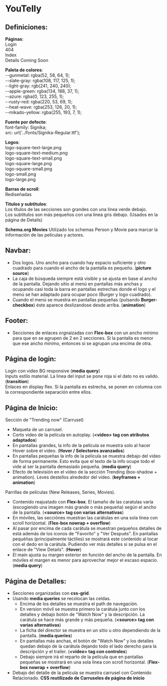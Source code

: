 # YouTelly

## Definiciones:  
  
  **Páginas**:  
    Login  
    404  
    Index  
    Details
    Coming Soon
  
  **Paleta de colores**:  
    --gunmetal: rgba(52, 58, 64, 1);  
    --slate-gray: rgba(108, 117, 125, 1);  
    --light-gray: rgb(241, 240, 240);  
    --apple-green: rgba(134, 188, 37, 1);  
    --azure: rgba(0, 123, 255, 1);  
    --rusty-red: rgba(220, 53, 69, 1);  
    --heat-wave: rgba(253, 126, 20, 1);  
    --mikado-yellow: rgba(255, 193, 7, 1);  
  
  **Fuente por defecto**:  
    font-family: Signika;  
    src: url('../fonts/Signika-Regular.ttf');  
  
  **Logos**:  
    logo-square-text-large.png  
    logo-square-text-medium.png  
    logo-square-text-small.png  
    logo-square-large.png  
    logo-square-small.png  
    logo-small.png  
    logo-large.png  
   
  **Barras de scroll**:  
    Rediseñadas  
  
  **Titulos y subtitulos**:  
    Los títulos de las secciones son grandes con una linea verde debajo.  
    Los subtítulos son más pequeños con una linea gris debajo. (Usados en la página de Details)  
    
  **Schema.org Movies**
    Utilizado los schemas Person y Movie para marcar la información de las películas y actores.
  
## Navbar: 
 - Dos logos. Uno ancho para cuando hay espacio suficiente y otro cuadrado para cuando el ancho de la pantalla es pequeño. (**picture source**)  
 - La caja de búsqueda siempre está visible y se ajusta en base al ancho de la pantalla. Dejando sitio al menú en pantallas más anchas y ocupando casi toda la barra en pantallas estrechas donde el logo y el menú se han adaptado para ocupar poco (Burger y logo cuadrado).  
 - Cuando el menú se muestra en pantallas pequeñas (pulsando **Burger-checkbox**) éste aparece deslizandose desde arriba. (**animation**)  

## Footer:  
  - Secciones de enlaces orgnaizadas con **Flex-box** con un ancho mínimo para que en se agrupen de 2 en 2 secciones. Si la pantalla es menor que ese ancho mínimo, entonces sí se agrupan una encima de otra.  
  
## Página de login:  
  Login con video BG responsive (**media query**)  
  Inputs estilo material. La linea del input se pone roja si el dato no es valido. (**transition**)  
  Enlaces <a> en display flex. Si la pantalla es estrecha, se ponen en columna con la correspondiente separación entre ellos.  
  
## Página de Inicio:    
  Sección de "Trending now" (Carrusel)  
  - Maqueta de un carrusel.  
  - Corto video de la película en autoplay. (**&lt;video&gt; tag con atributos adaptados**)  
  - En pantallas grandes, la info de la película se muestra solo al hacer Hover sobre el video.  (**Hover / Selectores avanzados**)  
  - En pantallas pequeñas la info de la pelicula se muestra debajo del video de forma permanente. Esto evita que el texto de la info ocupe todo el vide al ser la pantalla demasiado pequeña. (**media query**)  
  - Efecto de televisión en el video de la sección Trending (box-shadow + animation). Leves destellos alrededor del video. (**keyframes + animation**)  
  
  Parrillas de películas (New Releases, Series, Movies).  
  - Contenido reajustado con **Flex-box**. El tamaño de las caratulas varía (escogiendo una imagen más grande o más pequeña) según el ancho de la pantalla. (**&lt;source&gt; tag con varias alternativas**)  
  - En móviles, las secciónes muestran las carátulas en una sola linea con scroll horizontal. (**Flex-box nowrap + overflow**) 
  - Al pasar por encima de cada carátula se muestran pequeños detalles de está además de los iconos de "Favorito" y "Ver Después". En pantallas pequéñas (principalmente táctiles) se mostrará este contenido al tocar con el dedo en la carátula. Pudiendo ver más detalles si se pulsa en el enlace de "View Details".  (**Hover**)  
  - El main ajusta su margen exterior en función del ancho de la pantalla. En móviles el margen es menor para aprovechar mejor el escaso espacio. (**media query**)  
  
## Página de Detalles:  
  - Secciones organizadas con **css-grid**.  
  - Usando **media queries** se recolocan las celdas.  
    - Encima de los detalles se muestra el path de navegación.  
    - En version móvil se muestra primero la carátula junto con los detalles y debajo botón de "Watch Now" y la descripción. La carátula se hace más grande y más pequeña. (**&lt;source&gt; tag con varias alternativas**)  
    - La ficha del director se muestra en un sitio u otro dependiendo de la pantalla. (**media queries**)  
    - En pantallas más anchas, el botón de "Watch Now" y los detalles quedan debajo de la carátula dejando todo el lado derecho para la descripción y el trailer. (**&lt;video&gt; tag con controles**)  
    - Debajo siempre irá el reparto de la película que en pantallas pequeñas se mostrará en una sola linea con scroll horizontal. (**Flex-box nowrap + overflow**)
  - Debajo del detalle de la película se muestra carrusel con Contenido Relacionado. **CSS reutilizado de Carruseles de página de inicio**  

